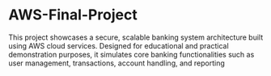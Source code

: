 # AWS-Final-Project
This project showcases a secure, scalable banking system architecture built using AWS cloud services. Designed for educational and practical demonstration purposes, it simulates core banking functionalities such as user management, transactions, account handling, and reporting
